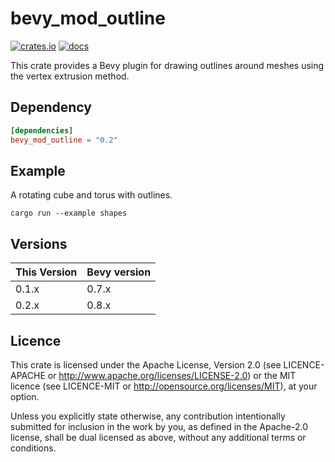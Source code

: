 # bevy_mod_outline

[![crates.io](https://img.shields.io/crates/v/bevy_mod_outline.svg)](https://crates.io/crates/bevy_mod_outline)
[![docs](https://docs.rs/bevy_mod_outline/badge.svg)](https://docs.rs/bevy_mod_outline)

This crate provides a Bevy plugin for drawing outlines around meshes using the
vertex extrusion method.

## Dependency

```toml
[dependencies]
bevy_mod_outline = "0.2"
```

## Example

A rotating cube and torus with outlines.

```shell
cargo run --example shapes
```

## Versions

| This Version | Bevy version |
|--------------|--------------|
| 0.1.x        | 0.7.x        |
| 0.2.x        | 0.8.x        |

## Licence

This crate is licensed under the Apache License, Version 2.0 (see
LICENCE-APACHE or <http://www.apache.org/licenses/LICENSE-2.0>) or the MIT
licence (see LICENCE-MIT or <http://opensource.org/licenses/MIT>), at your
option.

Unless you explicitly state otherwise, any contribution intentionally submitted
for inclusion in the work by you, as defined in the Apache-2.0 license, shall
be dual licensed as above, without any additional terms or conditions.
